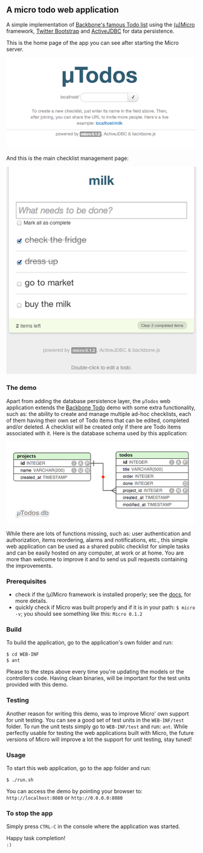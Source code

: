 ## A micro todo web application

A simple implementation of [Backbone's famous Todo list](http://backbonejs.org/docs/todos.html) using the [(µ)Micro](http://micro.simplegames.ca) framework, [Twitter Bootstrap](http://twitter.github.io/bootstrap/index.html) and [ActiveJDBC](https://code.google.com/p/activejdbc/) for data persistence. 

This is the home page of the app you can see after starting the Micro server. 

![](images/mtodos_main_page.png)

And this is the main checklist management page:  

![](images/the_milk_checklist.png)

### The demo
Apart from adding the database persistence layer, the `µTodos` web application extends the [Backbone Todo](http://backbonejs.org/docs/todos.html) demo with some extra functionality, such as: the ability to create and manage multiple ad-hoc checklists, each of them having their own set of Todo items that can be edited, completed and/or deleted. A checklist will be created only if there are Todo items associated with it. Here is the database schema used by this application:

  ![ERD](images/todos_erd.png)

While there are lots of functions missing, such as: user authentication and authorization, items reordering, alarms and notifications, etc., this simple web application can be used as a shared public checklist for simple tasks and can be easily hosted on any computer, at work or at home. You are more than welcome to improve it and to send us pull requests containing the improvements.

### Prerequisites

 - check if the (µ)Micro framework is installed properly; see the [docs](http://micro-docs.simplegames.ca/), for more details.
 - quickly check if Micro was built properly and if it is in your path:
    `$ micro -v`; you should see something like this: `Micro 0.1.2`

### Build
To build the application, go to the application's own folder and run:

    $ cd WEB-INF
    $ ant

Please to the steps above every time you're updating the models or the controllers code. Having clean binaries, will be important for the test units provided with this demo.

### Testing
Another reason for writing this demo, was to improve Micro' own support for unit testing. You can see a good set of test units in the `WEB-INF/test` folder. To run the unit tests simply go to `WEB-INF/test` and run: `ant`. While perfectly usable for testing the web applications built with Micro, the future versions of Micro will improve a lot the support for unit testing, stay tuned!

### Usage
To start this web application, go to the app folder and run:

    $ ./run.sh

You can access the demo by pointing your browser to: `http://localhost:8080` or `http://0.0.0.0:8080`

### To stop the app

Simply press `CTRL-C` in the console where the application was started.


Happy task completion!  
`:)`
